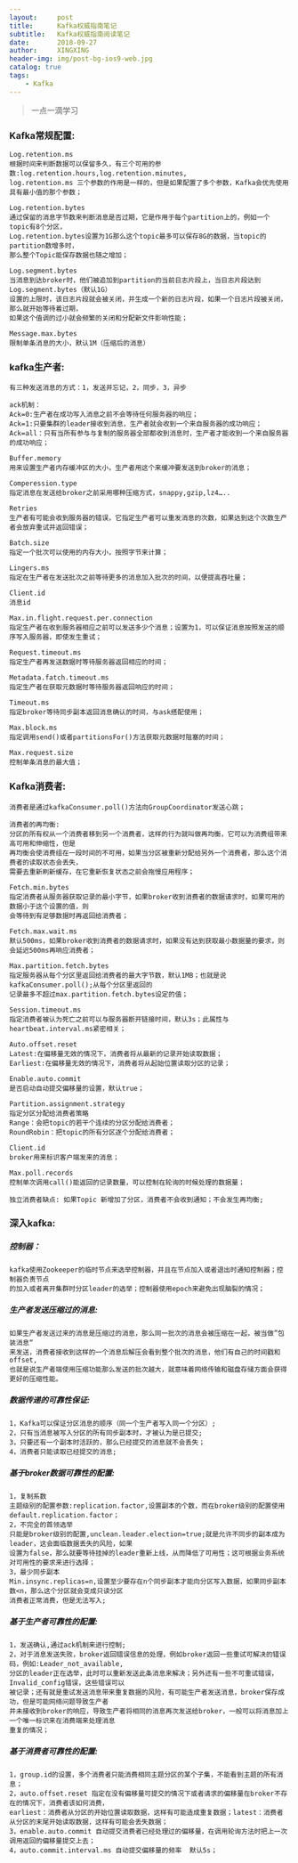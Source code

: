 ```yaml
---
layout:     post
title:      Kafka权威指南笔记
subtitle:   Kafka权威指南阅读笔记
date:       2018-09-27
author:     XINGXING
header-img: img/post-bg-ios9-web.jpg
catalog: true
tags:
    - Kafka
---
```


>
>一点一滴学习
>

### Kafka常规配置:

    Log.retention.ms
    根据时间来判断数据可以保留多久，有三个可用的参数:log.retention.hours,log.retention.minutes,
    log.retention.ms 三个参数的作用是一样的，但是如果配置了多个参数，Kafka会优先使用具有最小值的那个参数；

    Log.retention.bytes
    通过保留的消息字节数来判断消息是否过期，它是作用于每个partition上的，例如一个topic有8个分区，
    Log.retention.bytes设置为1G那么这个topic最多可以保存8G的数据，当topic的partition数增多时，
    那么整个Topic能保存数据也随之增加；
    
    Log.segment.bytes
    当消息到达broker时，他们被追加到partition的当前日志片段上，当日志片段达到Log.segment.bytes（默认1G）
    设置的上限时，该日志片段就会被关闭，并生成一个新的日志片段，如果一个日志片段被关闭，那么就开始等待着过期，
    如果这个值调的过小就会频繁的关闭和分配新文件影响性能；
    
    Message.max.bytes
    限制单条消息的大小，默认1M（压缩后的消息）
    
    
### kafka生产者:
    有三种发送消息的方式：1，发送并忘记，2，同步，3，异步
    
    ack机制：
    Ack=0:生产者在成功写入消息之前不会等待任何服务器的响应；
    Ack=1:只要集群的leader接收到消息，生产者就会收到一个来自服务器的成功响应；
    Ack=all：只有当所有参与与复制的服务器全部都收到消息时，生产者才能收到一个来自服务器的成功响应；

    Buffer.memory
    用来设置生产者内存缓冲区的大小，生产者用这个来缓冲要发送到broker的消息；
    
    Comperession.type
    指定消息在发送给broker之前采用哪种压缩方式，snappy,gzip,lz4…..
    
    Retries
    生产者有可能会收到服务器的错误，它指定生产者可以重发消息的次数，如果达到这个次数生产者会放弃重试并返回错误；
    
    Batch.size
    指定一个批次可以使用的内存大小，按照字节来计算；
    
    Lingers.ms
    指定在生产者在发送批次之前等待更多的消息加入批次的时间，以便提高吞吐量；
    
    Client.id
    消息id
    
    Max.in.flight.request.per.connection
    指定生产者在收到服务器相应之前可以发送多少个消息；设置为1，可以保证消息按照发送的顺序写入服务器，即使发生重试；
    
    Request.timeout.ms
    指定生产者再发送数据时等待服务器返回相应的时间；

    Metadata.fatch.timeout.ms
    指定生产者在获取元数据时等待服务器返回响应的时间；
    
    Timeout.ms
    指定broker等待同步副本返回消息确认的时间，与ask搭配使用；
    
    Max.block.ms
    指定调用send()或者partitionsFor()方法获取元数据时阻塞的时间；
    
    Max.request.size
    控制单条消息的最大值；

### Kafka消费者:
    消费者是通过kafkaConsumer.poll()方法向GroupCoordinator发送心跳；
    
    消费者的再均衡:
    分区的所有权从一个消费者移到另一个消费者，这样的行为就叫做再均衡，它可以为消费组带来高可用和伸缩性，但是
    再均衡会使消费组在一段时间的不可用，如果当分区被重新分配给另外一个消费者，那么这个消费者的读取状态会丢失，
    需要去重新刷新缓存，在它重新恢复状态之前会拖慢应用程序；
    
    Fetch.min.bytes
    指定消费者从服务器获取记录的最小字节，如果broker收到消费者的数据请求时，如果可用的数据小于这个设置的值，则
    会等待到有足够数据时再返回给消费者；
    
    Fetch.max.wait.ms
    默认500ms，如果broker收到消费者的数据请求时，如果没有达到获取最小数据量的要求，则会延迟500ms再响应消费者；
    
    Max.partition.fetch.bytes
    指定服务器从每个分区里返回给消费者的最大字节数，默认1MB；也就是说kafkaConsumer.poll();从每个分区里返回的
    记录最多不超过max.partition.fetch.bytes设定的值；
    
    Session.timeout.ms
    指定消费者被认为死亡之前可以与服务器断开链接时间，默认3s；此属性与heartbeat.interval.ms紧密相关；
    
    Auto.offset.reset
    Latest:在偏移量无效的情况下，消费者将从最新的记录开始读取数据；
    Earliest:在偏移量无效的情况下，消费者将从起始位置读取分区的记录；
    
    Enable.auto.commit
    是否启动自动提交偏移量的设置，默认true；
    
    Partition.assignment.strategy
    指定分区分配给消费者策略
    Range：会把topic的若干个连续的分区分配给消费者；
    RoundRobin：把topic的所有分区逐个分配给消费者；
    
    Client.id
    broker用来标识客户端发来的消息；
    
    Max.poll.records
    控制单次调用call()能返回的记录数量，可以控制在轮询的时候处理的数据量；
    
    独立消费者缺点: 如果Topic 新增加了分区，消费者不会收到通知；不会发生再均衡;
    
    
### 深入kafka:
##### 控制器：
    kafka使用Zookeeper的临时节点来选举控制器，并且在节点加入或者退出时通知控制器；控制器负责节点
    的加入或者离开集群时分区leader的选举；控制器使用epoch来避免出现脑裂的情况；

##### 生产者发送压缩过的消息:
    如果生产者发送过来的消息是压缩过的消息，那么同一批次的消息会被压缩在一起，被当做”包装消息“
    来发送，消费者接收到这样的一个消息后解压会看到整个批次的消息，他们有自己的时间戳和offset,
    也就是说生产者端使用压缩功能那么发送的批次越大，就意味着网络传输和磁盘存储方面会获得更好的压缩性能。

##### 数据传递的可靠性保证:
    1，Kafka可以保证分区消息的顺序（同一个生产者写入同一个分区）;
    2，只有当消息被写入分区的所有同步副本时，才被认为是已提交;
    3，只要还有一个副本时活跃的，那么已经提交的消息就不会丢失；
    4，消费者只能读取已经提交的消息;

##### 基于broker数据可靠性的配置:
    1，复制系数
    主题级别的配置参数:replication.factor,设置副本的个数，而在broker级别的配置使用default.replication.factor；
    2，不完全的首领选举
    只能是broker级别的配置,unclean.leader.election=true;就是允许不同步的副本成为leader，这会面临数据丢失的风险，如果
    设置为false，那么就要等待挂掉的leader重新上线，从而降低了可用性；这可根据业务系统对可用性的要求来进行选择；
    3，最少同步副本
    Min.insync.replicas=n,设置至少要存在n个同步副本才能向分区写入数据，如果同步副本数<n，那么这个分区就会变成只读分区
    消费者正常消费，但是无法写入;

##### 基于生产者可靠性的配置:
    1，发送确认,通过ack机制来进行控制;
    2，对于消息发送失败，broker返回错误信息的处理，例如broker返回一些重试可解决的错误码，例如:Leader_not_available,
    分区的leader正在选举，此时可以重新发送此条消息来解决；另外还有一些不可重试错误，Invalid_config错误，这些错误可以
    被记录；还有就是重试发送消息带来重复数据的风险，有可能生产者发送消息，broker保存成功，但是可能网络问题导致生产者
    并未接收到broker的响应，导致生产者将相同的消息再次发送给broker，一般可以将消息加上一个唯一标识来在消费端来处理消息
    重复的情况；
    
##### 基于消费者可靠性的配置:
    1，group.id的设置，多个消费者只能消费相同主题分区的某个子集，不能看到主题的所有消息；
    2，auto.offset.reset 指定在没有偏移量可提交的情况下或者请求的偏移量在broker不存在的情况下，消费者该如何消费，
    earliest：消费者从分区的开始位置读取数据，这样有可能造成重复数据；latest：消费者从分区的末尾开始读取数据，这样有可能会丢失数据；
    3，enable.auto.commit 自动提交消费者已经处理过的偏移量，在调用轮询方法时把上一次调用返回的偏移量提交上去；
    4，auto.commit.interval.ms 自动提交偏移量的频率  默认5s；    
